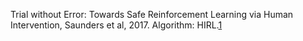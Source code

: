 

<!--
 * @version:
 * @Author:  StevenJokess（蔡舒起） https://github.com/StevenJokess
 * @Date: 2023-09-14 01:21:54
 * @LastEditors:  StevenJokess（蔡舒起） https://github.com/StevenJokess
 * @LastEditTime: 2023-09-14 01:22:05
 * @Description:
 * @Help me: make friends by a867907127@gmail.com and help me get some “foreign” things or service I need in life; 如有帮助，请资助，失业3年了。![支付宝收款码](https://github.com/StevenJokess/d2rl/blob/master/img/%E6%94%B6.jpg)
 * @TODO::
 * @Reference:
-->



Trial without Error: Towards Safe Reinforcement Learning via Human Intervention, Saunders et al, 2017. Algorithm: HIRL.[1]

[1]: https://spinningup.qiwihui.com/zh_CN/latest/spinningup/keypapers.html#id91
